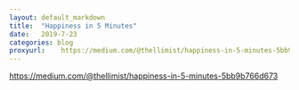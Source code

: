 ```yaml
---
layout: default_markdown
title:  "Happiness in 5 Minutes"
date:   2019-7-23
categories: blog
proxyurl:    https://medium.com/@thellimist/happiness-in-5-minutes-5bb9b766d673
---
```


https://medium.com/@thellimist/happiness-in-5-minutes-5bb9b766d673
